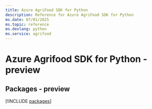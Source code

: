 ```yaml
---
title: Azure AgriFood SDK for Python
description: Reference for Azure AgriFood SDK for Python
ms.date: 07/01/2025
ms.topic: reference
ms.devlang: python
ms.service: agrifood
---
```

# Azure Agrifood SDK for Python - preview
## Packages - preview
[!INCLUDE [packages](agrifood-index.md)]